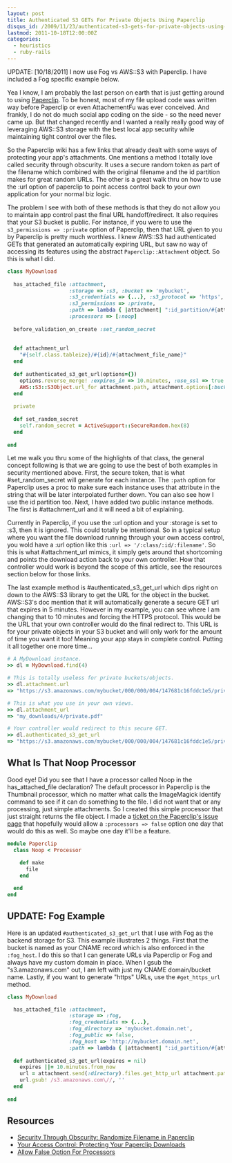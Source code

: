 ```yaml
--- 
layout: post
title: Authenticated S3 GETs For Private Objects Using Paperclip
disqus_id: /2009/11/23/authenticated-s3-gets-for-private-objects-using-paperclip/
lastmod: 2011-10-18T12:00:00Z
categories: 
  - heuristics
  - ruby-rails
---
```


<aside class="flash_info">
  UPDATE: [10/18/2011] I now use Fog vs AWS::S3 with Paperclip. I have included a Fog specific example below.
</aside>

<p>
  Yea I know, I am probably the last person on earth that is just getting around to using <a href="http://github.com/thoughtbot/paperclip">Paperclip</a>. To be honest, most of my file upload code was written way before Paperclip or even AttachementFu was ever conceived. And frankly, I do not do much social app coding on the side - so the need never came up. But that changed recently and I wanted a really really good way of leveraging AWS::S3 storage with the best local app security while maintaining tight control over the files.
</p>

<p>
  So the Paperclip wiki has a few links that already dealt with some ways of protecting your app's attachments. One mentions a method I totally love called security through obscurity. It uses a secure random token as part of the filename which combined with the original filename and the id partition makes for great random URLs. The other is a great walk thru on how to use the :url option of paperclip to point access control back to your own application for your normal biz logic.
</p>

<p> 
  The problem I see with both of these methods is that they do not allow you to maintain app control past the final URL handoff/redirect. It also requires that your S3 bucket is public. For instance, if you were to use the <code>s3_permissions => :private</code> option of Paperclip, then that URL given to you by Paperclip is pretty much worthless. I knew AWS::S3 had authenticated GETs that generated an automatically expiring URL, but saw no way of accessing its features using the abstract <code>Paperclip::Attachment</code> object. So this is what I did.
</p>

~~~ruby
class MyDownload
  
  has_attached_file :attachment, 
                    :storage => :s3, :bucket => 'mybucket',
                    :s3_credentials => {...}, :s3_protocol => 'https', 
                    :s3_permissions => :private,
                    :path => lambda { |attachment| ":id_partition/#{attachment.instance.random_secret}/:filename" },
                    :processors => [:noop]
  
  before_validation_on_create :set_random_secret
  
  
  def attachment_url
    "#{self.class.tableize}/#{id}/#{attachment_file_name}"
  end
  
  def authenticated_s3_get_url(options={})
    options.reverse_merge! :expires_in => 10.minutes, :use_ssl => true
    AWS::S3::S3Object.url_for attachment.path, attachment.options[:bucket], options
  end
  
  private
  
  def set_random_secret
    self.random_secret = ActiveSupport::SecureRandom.hex(8)
  end
  
end
~~~

<p>
  Let me walk you thru some of the highlights of that class, the general concept following is that we are going to use the best of both examples in security mentioned above. First, the secure token, that is what #set_random_secret will generate for each instance. The <code>:path</code> option for Paperclip uses a proc to make sure each instance uses that attribute in the string that will be later interpolated further down. You can also see how I use the id partition too. Next, I have added two public instance methods. The first is #attachment_url and it will need a bit of explaining.
</p>

<p>
  Currently in Paperclip, if you use the :url option and your :storage is set to :s3, then it is ignored. This could totally be intentional. So in a typical setup where you want the file download running through your own access control, you wold have a :url option like this <code>:url => '/:class/:id/:filename'</code>. So this is what #attachment_url mimics, it simply gets around that shortcoming and points the download action back to your own controller. How that controller would work is beyond the scope of this article, see the resources section below for those links.
</p>

<p>
  The last example method is #authenticated_s3_get_url which dips right on down to the AWS::S3 library to get the URL for the object in the bucket. AWS::S3's doc mention that it will automatically generate a secure GET url that expires in 5 minutes. However in my example, you can see where I am changing that to 10 minutes and forcing the HTTPS protocol. This would be the URL that your own controller would do the final redirect to. This URL is for your private objects in your S3 bucket and will only work for the amount of time you want it too! Meaning your app stays in complete control. Putting it all together one more time...
</p>

~~~ruby
# A MyDownload instance.
>> dl = MyDownload.find(4)

# This is totally useless for private buckets/objects.
>> dl.attachment.url
=> "https://s3.amazonaws.com/mybucket/000/000/004/147681c16fddc1e5/private.pdf?1258989107"

# This is what you use in your own views.
>> dl.attachment_url
=> "my_downloads/4/private.pdf"

# Your controller would redirect to this secure GET.
>> dl.authenticated_s3_get_url
=> "https://s3.amazonaws.com/mybucket/000/000/004/147681c16fddc1e5/private.pdf?AWSAccessKeyId=0HJD3NS9CVWN2JV89K02&Expires=1258990967&Signature=8aWsq4o5gXfpIrRZyeETddnOeFw%3D"
~~~


<h2>What Is That Noop Processor</h2>

<p>
  Good eye! Did you see that I have a processor called Noop in the has_attached_file declaration? The default processor in Paperclip is the Thumbnail processor, which no matter what calls the ImageMagick identify command to see if it can do something to the file. I did not want that or any processing, just simple attachments. So I created this simple processor that just straight returns the file object. I made a <a href="http://github.com/thoughtbot/paperclip/issues/#issue/118">ticket on the Paperclip's issue page</a> that hopefully would allow a <code>:processors => false</code> option one day that would do this as well. So maybe one day it'll be a feature.
</p>

~~~ruby
module Paperclip  
  class Noop < Processor
    
    def make
      file
    end

  end
end
~~~


<h2>UPDATE: Fog Example</h2>

<p>
  Here is an updated <code>#authenticated_s3_get_url</code> that I use with Fog as the backend storage for S3. This example illustrates 2 things. First that the bucket is named as your CNAME record which is also enforced in the <code>:fog_host</code>. I do this so that I can generate URLs via Paperclip or Fog and always have my custom domain in place. When I gsub the "s3.amazonaws.com" out, I am left with just my CNAME domain/bucket name. Lastly, if you want to generate "https" URLs, use the <code>#get_https_url</code> method.
</p>

~~~ruby
class MyDownload

  has_attached_file :attachment, 
                    :storage => :fog, 
                    :fog_credentials => {...},
                    :fog_directory => 'mybucket.domain.net',
                    :fog_public => false,
                    :fog_host => 'http://mybucket.domain.net',
                    :path => lambda { |attachment| ":id_partition/#{attachment.instance.random_secret}/:filename" }  
  
  def authenticated_s3_get_url(expires = nil)
    expires ||= 10.minutes.from_now
    url = attachment.send(:directory).files.get_http_url attachment.path, expires
    url.gsub! /s3.amazonaws.com\//, ''
  end
  
end
~~~


<h2>Resources</h2>

<ul>
  <li><a href="http://almosteffortless.com/2009/03/22/randomize-filename-in-paperclip/">Security Through Obscurity: Randomize Filename in Paperclip</a></li>
  <li><a href="http://thewebfellas.com/blog/2009/8/29/protecting-your-paperclip-downloads">Your Access Control: Protecting Your Paperclip Downloads</a></li>
  <li><a href="http://github.com/thoughtbot/paperclip/issues/#issue/118">Allow False Option For Processors</a></li>
</ul>




